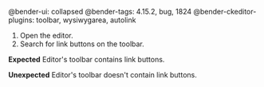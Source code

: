 @bender-ui: collapsed
@bender-tags: 4.15.2, bug, 1824
@bender-ckeditor-plugins: toolbar, wysiwygarea, autolink

1. Open the editor.
2. Search for link buttons on the toolbar.

**Expected** Editor's toolbar contains link buttons.

**Unexpected** Editor's toolbar doesn't contain link buttons.
